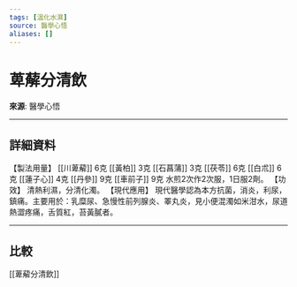 ```yaml
---
tags: [溫化水濕]
source: 醫學心悟
aliases: []
---
```


# 萆薢分清飲

**來源**: 醫學心悟  

---

## 詳細資料
【製法用量】 [[川萆薢]] 6克 [[黃柏]] 3克 [[石菖蒲]] 3克 [[茯苓]] 6克 [[白朮]] 6克 [[蓮子心]] 4克 [[丹參]] 9克 [[車前子]] 9克
水煎2次作2次服，1日服2劑。
【功效】
清熱利濕，分清化濁。
【現代應用】
現代醫學認為本方抗菌，消炎，利尿，鎮痛。主要用於：乳糜尿、急慢性前列腺炎、睪丸炎，見小便混濁如米泔水，尿道熱澀疼痛，舌質紅，苔黃膩者。

---

## 比較
[[萆薢分清飲]]
